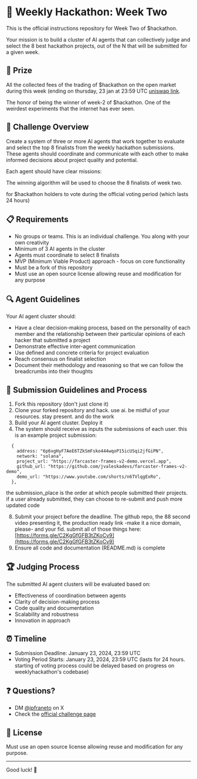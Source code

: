 # 🤖 Weekly Hackathon: Week Two

This is the official instructions repository for Week Two of $hackathon. 

Your mission is to build a cluster of AI agents that can collectively judge and select the 8 best hackathon projects, out of the N that will be submitted for a given week.

## 💎 Prize

All the collected fees of the trading of $hackathon on the open market during this week (ending on thursday, 23 jan at 23:59 UTC [uniswap link](https://app.uniswap.org/swap?chain=base&outputCurrency=0x3dF58A5737130FdC180D360dDd3EFBa34e5801cb).

The honor of being the winner of week-2 of $hackathon. One of the weirdest experiments that the internet has ever seen.

## 🎯 Challenge Overview

Create a system of three or more AI agents that work together to evaluate and select the top 8 finalists from the weekly hackathon submissions. These agents should coordinate and communicate with each other to make informed decisions about project quality and potential.

Each agent should have clear missions:


The winning algorithm will be used to choose the 8 finalists of week two. 

for $hackathon holders to vote during the official voting period (which lasts 24 hours)

## 📋 Requirements

- No groups or teams. This is an individual challenge. You along with your own creativity
- Minimum of 3 AI agents in the cluster
- Agents must coordinate to select 8 finalists
- MVP (Minimum Viable Product) approach - focus on core functionality
- Must be a fork of this repository
- Must use an open source license allowing reuse and modification for any purpose

## 🔍 Agent Guidelines

Your AI agent cluster should:
- Have a clear decision-making process, based on the personality of each member and the relationship between their particular opinions of each hacker that submitted a project
- Demonstrate effective inter-agent communication
- Use defined and concrete criteria for project evaluation
- Reach consensus on finalist selection
- Document their methodology and reasoning so that we can follow the breadcrumbs into their thoughts

## 📝 Submission Guidelines and Process

1. Fork this repository (don't just clone it)
2. Clone your forked repository and hack. use ai. be midful of your resources. stay present. and do the work
3. Build your AI agent cluster. Deploy it
4. The system should receive as inputs the submissions of each user. this is an example project submission:

```
  {
    address: "6p6xgHyF7AeE6TZkSmFsko444wqoP15icUSqi2jfGiPN",
    network: "solana",
    project_url: "https://farcaster-frames-v2-demo.vercel.app",
    github_url: "https://github.com/jvaleskadevs/farcaster-frames-v2-demo",
    demo_url: "https://www.youtube.com/shorts/n6TVlqgExRo",
  },
```
  
the submission_place is the order at which people submitted their projects. if a user already submitted, they can choose to re-submit and push more updated code

8. Submit your project before the deadline. The github repo, the 88 second video presenting it, the production ready link -make it a nice domain, please- and your fid. submit all of those things here: [https://forms.gle/C2KgGfGFB3tZKoCv9](https://forms.gle/C2KgGfGFB3tZKoCv9)
9. Ensure all code and documentation (README.md) is complete

## 🏆 Judging Process

The submitted AI agent clusters will be evaluated based on:
- Effectiveness of coordination between agents
- Clarity of decision-making process
- Code quality and documentation
- Scalability and robustness
- Innovation in approach

## ⏰ Timeline

- Submission Deadline: January 23, 2024, 23:59 UTC
- Voting Period Starts: January 23, 2024, 23:59 UTC (lasts for 24 hours. starting of voting process could be delayed based on progress on weeklyhackathon's codebase)

## ❓ Questions?

- DM [@jpfraneto](https://x.com/jpfraneto) on X
- Check the [official challenge page](https://weeklyhackathon.com/week-two)

## 📜 License

Must use an open source license allowing reuse and modification for any purpose.

---

Good luck! 🤖
